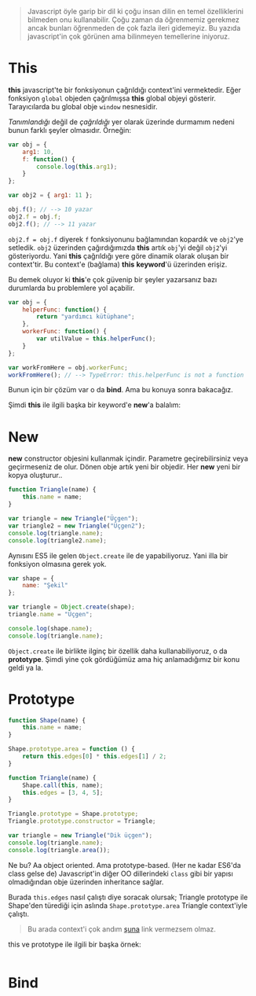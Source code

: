 > Javascript öyle garip bir dil ki çoğu insan dilin en temel özelliklerini bilmeden onu kullanabilir. Çoğu zaman da öğrenmemiz gerekmez ancak bunları öğrenmeden de çok fazla ileri gidemeyiz. Bu yazıda javascript'in çok görünen ama bilinmeyen temellerine iniyoruz.

# This

**this** javascript'te bir fonksiyonun çağrıldığı context'ini vermektedir. Eğer fonksiyon `global` objeden çağrılmışsa **this** global objeyi gösterir. Tarayıcılarda bu global obje `window` nesnesidir.

*Tanımlandığı* değil de *çağrıldığı* yer olarak üzerinde durmamım nedeni bunun farklı şeyler olmasıdır. Örneğin:

~~~js
var obj = {
	arg1: 10,
	f: function() {
		console.log(this.arg1);
	}
};

var obj2 = { arg1: 11 };

obj.f(); // --> 10 yazar
obj2.f = obj.f;
obj2.f(); // --> 11 yazar
~~~

`obj2.f = obj.f` diyerek `f` fonksiyonunu bağlamından kopardık ve `obj2`'ye setledik. `obj2` üzerinden çağırdığımızda **this** artık `obj`'yi değil `obj2`'yi gösteriyordu. Yani **this** çağrıldığı yere göre dinamik olarak oluşan bir context'tir. Bu context'e (bağlama) **this** **keyword**'ü üzerinden erişiz.

Bu demek oluyor ki **this**'e çok güvenip bir şeyler yazarsanız bazı durumlarda bu problemlere yol açabilir.

~~~js
var obj = {
	helperFunc: function() {
		return "yardımcı kütüphane";
	},
	workerFunc: function() {
		var utilValue = this.helperFunc();
	}
};

var workFromHere = obj.workerFunc;
workFromHere(); // --> TypeError: this.helperFunc is not a function
~~~

Bunun için bir çözüm var o da **bind**. Ama bu konuya sonra bakacağız.

Şimdi **this** ile ilgili başka bir keyword'e **new**'a balalım:

# New

**new** constructor objesini kullanmak içindir. Parametre geçirebilirsiniz veya geçirmeseniz de olur. Dönen obje artık yeni bir objedir. Her **new** yeni bir kopya oluşturur..

~~~js
function Triangle(name) {
	this.name = name;
}

var triangle = new Triangle("Üçgen");
var triangle2 = new Triangle("Üçgen2");
console.log(triangle.name);
console.log(triangle2.name);
~~~

Aynısını ES5 ile gelen `Object.create` ile de yapabiliyoruz. Yani illa bir fonksiyon olmasına gerek yok.

~~~js
var shape = {
	name: "Şekil"
};

var triangle = Object.create(shape);
triangle.name = "Üçgen";

console.log(shape.name);
console.log(triangle.name);
~~~

`Object.create` ile birlikte ilginç bir özellik daha kullanabiliyoruz, o da **prototype**. Şimdi yine çok gördüğümüz ama hiç anlamadığımız bir konu geldi ya la.

# Prototype

~~~js
function Shape(name) {
	this.name = name;
}

Shape.prototype.area = function () {
	return this.edges[0] * this.edges[1] / 2;
}

function Triangle(name) {
	Shape.call(this, name);
	this.edges = [3, 4, 5];
}

Triangle.prototype = Shape.prototype;
Triangle.prototype.constructor = Triangle;

var triangle = new Triangle("Dik üçgen");
console.log(triangle.name);
console.log(triangle.area());
~~~

Ne bu? Aa object oriented. Ama prototype-based. (Her ne kadar ES6'da class gelse de) Javascript'in diğer OO dillerindeki `class` gibi bir yapısı olmadığından obje üzerinden inheritance sağlar. 

Burada `this.edges` nasıl çalıştı diye soracak olursak; Triangle prototype ile Shape'den türediği için aslında `Shape.prototype.area` Triangle context'iyle çalıştı.

> Bu arada context'i çok andım [şuna](https://eksisozluk.com/entry/7225385) link vermezsem olmaz.

this ve prototype ile ilgili bir başka örnek:

~~~js

~~~

# Bind



